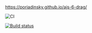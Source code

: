 https://poriadinsky.github.io/ajs-6-drag/

![CI](https://github.com/Poriadinsky/ajs-1/actions/workflows/web.yml/badge.svg)

[![Build status](https://ci.appveyor.com/api/projects/status/vms8kks5srvnqd2j?svg=true)](https://ci.appveyor.com/project/Poriadinsky/ajs-6-drag)